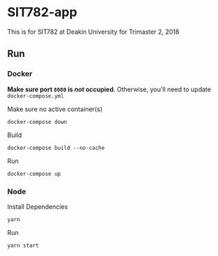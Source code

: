 # SIT782-app
This is for SIT782 at Deakin University for Trimaster 2, 2018




## Run
### Docker
**Make sure port `8080` is *not* occupied**. Otherwise, you'll need to update `docker-compose.yml`

Make sure no active container(s)
```
docker-compose down
```
Build
```
docker-compose build --no-cache
```
Run
```
docker-compose up
```

### Node
Install Dependencies
```
yarn
```
Run
```
yarn start
```
